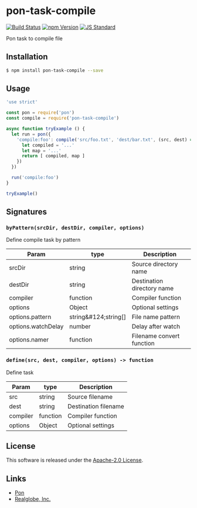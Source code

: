 pon-task-compile
==========

<!---
This file is generated by ape-tmpl. Do not update manually.
--->

<!-- Badge Start -->
<a name="badges"></a>

[![Build Status][bd_travis_shield_url]][bd_travis_url]
[![npm Version][bd_npm_shield_url]][bd_npm_url]
[![JS Standard][bd_standard_shield_url]][bd_standard_url]

[bd_repo_url]: https://github.com/realglobe-Inc/pon-task-compile
[bd_travis_url]: http://travis-ci.org/realglobe-Inc/pon-task-compile
[bd_travis_shield_url]: http://img.shields.io/travis/realglobe-Inc/pon-task-compile.svg?style=flat
[bd_travis_com_url]: http://travis-ci.com/realglobe-Inc/pon-task-compile
[bd_travis_com_shield_url]: https://api.travis-ci.com/realglobe-Inc/pon-task-compile.svg?token=
[bd_license_url]: https://github.com/realglobe-Inc/pon-task-compile/blob/master/LICENSE
[bd_codeclimate_url]: http://codeclimate.com/github/realglobe-Inc/pon-task-compile
[bd_codeclimate_shield_url]: http://img.shields.io/codeclimate/github/realglobe-Inc/pon-task-compile.svg?style=flat
[bd_codeclimate_coverage_shield_url]: http://img.shields.io/codeclimate/coverage/github/realglobe-Inc/pon-task-compile.svg?style=flat
[bd_gemnasium_url]: https://gemnasium.com/realglobe-Inc/pon-task-compile
[bd_gemnasium_shield_url]: https://gemnasium.com/realglobe-Inc/pon-task-compile.svg
[bd_npm_url]: http://www.npmjs.org/package/pon-task-compile
[bd_npm_shield_url]: http://img.shields.io/npm/v/pon-task-compile.svg?style=flat
[bd_standard_url]: http://standardjs.com/
[bd_standard_shield_url]: https://img.shields.io/badge/code%20style-standard-brightgreen.svg

<!-- Badge End -->


<!-- Description Start -->
<a name="description"></a>

Pon task to compile file

<!-- Description End -->


<!-- Overview Start -->
<a name="overview"></a>



<!-- Overview End -->


<!-- Sections Start -->
<a name="sections"></a>

<!-- Section from "doc/guides/01.Installation.md.hbs" Start -->

<a name="section-doc-guides-01-installation-md"></a>

Installation
-----

```bash
$ npm install pon-task-compile --save
```


<!-- Section from "doc/guides/01.Installation.md.hbs" End -->

<!-- Section from "doc/guides/02.Usage.md.hbs" Start -->

<a name="section-doc-guides-02-usage-md"></a>

Usage
---------

```javascript
'use strict'

const pon = require('pon')
const compile = require('pon-task-compile')

async function tryExample () {
  let run = pon({
    'compile:foo': compile('src/foo.txt', 'dest/bar.txt', (src, dest) => {
      let compiled = '...'
      let map = '...'
      return [ compiled, map ]
    })
  })

  run('compile:foo')
}

tryExample()

```


<!-- Section from "doc/guides/02.Usage.md.hbs" End -->

<!-- Section from "doc/guides/03.Signature.md.hbs" Start -->

<a name="section-doc-guides-03-signature-md"></a>

Signatures
---------


### `byPattern(srcDir, destDir, compiler, options)`

Define compile task by pattern

| Param | type | Description |
| ---- | --- | ----------- |
| srcDir | string |  Source directory name |
| destDir | string |  Destination directory name |
| compiler | function |  Compiler function |
| options | Object |  Optional settings |
| options.pattern | string&amp;#124;string[] |  File name pattern |
| options.watchDelay | number |  Delay after watch |
| options.namer | function |  Filename convert function |


### `define(src, dest, compiler, options) -> function`

Define task

| Param | type | Description |
| ---- | --- | ----------- |
| src | string |  Source filename |
| dest | string |  Destination filename |
| compiler | function |  Compiler function |
| options | Object |  Optional settings |



<!-- Section from "doc/guides/03.Signature.md.hbs" End -->


<!-- Sections Start -->


<!-- LICENSE Start -->
<a name="license"></a>

License
-------
This software is released under the [Apache-2.0 License](https://github.com/realglobe-Inc/pon-task-compile/blob/master/LICENSE).

<!-- LICENSE End -->


<!-- Links Start -->
<a name="links"></a>

Links
------

+ [Pon][pon_url]
+ [Realglobe, Inc.][realglobe,_inc__url]

[pon_url]: https://github.com/realglobe-Inc/pon
[realglobe,_inc__url]: http://realglobe.jp

<!-- Links End -->

